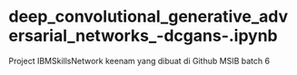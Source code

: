 # deep_convolutional_generative_adversarial_networks_-dcgans-.ipynb
Project IBMSkillsNetwork keenam yang dibuat di Github MSIB batch 6
